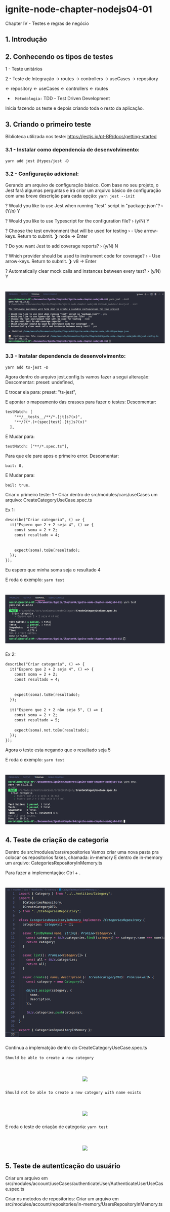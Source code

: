 # ignite-node-chapter-nodejs04-01

Chapter IV - Testes e regras de negócio

## 1. Introdução

## 2. Conhecendo os tipos de testes

1 - Teste unitários

2 - Teste de Integração
-> routes -> controllers -> useCases -> repository

<- repository <- useCases <- controllers <- routes

- ` Metodologia:`
TDD - Test Driven Development

Inicia fazendo os teste e depois criando toda o resto da aplicação.


## 3. Criando o primeiro teste

Biblioteca utilizada nos teste:
https://jestjs.io/pt-BR/docs/getting-started

### 3.1 - Instalar como dependencia de desenvolvimento:
`yarn add jest @types/jest -D`

### 3.2 - Configuração adicional:
Gerando um arquivo de configuração básico.
Com base no seu projeto, o Jest fará algumas perguntas e irá criar um arquivo básico de configuração com uma breve descrição para cada opção:
`yarn jest --init`

? Would you like to use Jest when running "test" script in "package.json"? › (Y/n) Y

? Would you like to use Typescript for the configuration file? › (y/N) Y

? Choose the test environment that will be used for testing › - Use arrow-keys. Return to submit.
❯   node       -> Enter


? Do you want Jest to add coverage reports? › (y/N) N

? Which provider should be used to instrument code for coverage? › - Use arrow-keys. Return to submit.
❯   v8         -> Enter


? Automatically clear mock calls and instances between every test? › (y/N) Y

<h1 align="center">
    <img src="./img/img001.png" />
</h1>


### 3.3 - Instalar dependencia de desenvolvimento:
`yarn add ts-jest -D`

Agora dentro do arquivo jest.config.ts vamos fazer a segui alteração:
Descomentar:
preset: undefined,

E trocar ela para:
preset: "ts-jest",

E apontar o mapeamento das crasses para fazer o testes:
Descomentar:
```
testMatch: [
    "**/__tests__/**/*.[jt]s?(x)",
    "**/?(*.)+(spec|test).[tj]s?(x)"
  ],
```

E Mudar para:
```
testMatch: ["**/*.spec.ts"],
```

Para que ele pare apos o primeiro error.
Descomentar:
```
bail: 0,
```

E Mudar para:
```
bail: true,
```

Criar o primeiro teste:
1 - Criar dentro de src/modules/cars/useCases um arquivo:
  CreateCategoryUseCase.spec.ts

Ex 1:
```
describe("Criar categoria", () => {
  it("Espero que 2 + 2 seja 4", () => {
    const soma = 2 + 2;
    const resultado = 4;

    
    expect(soma).toBe(resultado);
  });
});
```
Eu espero que minha soma seja o resultado 4

E roda o exemplo:
`yarn test`

<h1 align="center">
    <img src="./img/img002.png" />
</h1>


Ex 2:
```
describe("Criar categoria", () => {
  it("Espero que 2 + 2 seja 4", () => {
    const soma = 2 + 2;
    const resultado = 4;

    
    expect(soma).toBe(resultado);
  });

  it("Espero que 2 + 2 não seja 5", () => {
    const soma = 2 + 2;
    const resultado = 5;

    expect(soma).not.toBe(resultado);
  });
});
```
Agora o teste esta negando que o resultado seja 5

E roda o exemplo:
`yarn test`

<h1 align="center">
    <img src="./img/img003.png" />
</h1>


## 4. Teste de criação de categoria

Dentro de src/modules/cars/repositories 
Vamos criar uma nova pasta pra colocar os repositorios fakes, chamada:
in-memory
  E dentro de in-memory um arquivo: CategoriesRepositoryInMemory.ts

Para fazer a implementação: Ctrl + .

<h1 align="center">
    <img src="./img/img004.png" />
</h1>

Continua a implematção dentro do CreateCategoryUseCase.spec.ts

```Should be able to create a new category```
<h1 align="center">
    <img src="./img/img005.png" />
</h1>

```Should not be able to create a new category with name exists```
<h1 align="center">
    <img src="./img/img006.png" />
</h1>

E roda o teste de criação de categoria:
`yarn test`

<h1 align="center">
    <img src="./img/img007.png" />
</h1>

## 5. Teste de autenticação do usuário

Criar um arquivo em src/modules/account/useCases/authenticateUser/AuthenticateUserUseCase.spec.ts


Criar os metodos de repositorios:
Criar um arquivo em src/modules/account/repositories/in-memory/UsersRepositoryInMemory.ts


